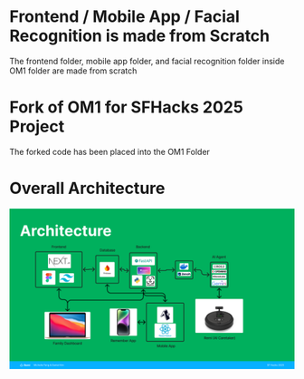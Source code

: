 # Frontend / Mobile App / Facial Recognition is made from Scratch

The frontend folder, mobile app folder, and facial recognition folder inside OM1 folder are made from scratch

# Fork of OM1 for SFHacks 2025 Project

The forked code has been placed into the OM1 Folder

# Overall Architecture

![Architecture](./architecture.png)

